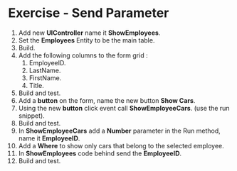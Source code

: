 ﻿# Exercise - Send Parameter 

1. Add new **UIController** name it **ShowEmployees**.
2. Set the **Employees** Entity to be the main table.
3. Build.
4. Add the following columns to the form grid :  
   1. EmployeeID.
   1. LastName.
   1. FirstName.
   1. Title. 
5. Build and test.
6. Add a **button** on the form, name the new button **Show Cars**.
7. Using the new **button** click event call **ShowEmployeeCars**. (use the run snippet).
8. Build and test.
9. In **ShowEmployeeCars** add a **Number** parameter in the Run method, name it **EmployeeID**. 
10. Add a **Where** to show only cars that belong to the selected employee.
11. In **ShowEmployees** code behind send the **EmployeeID**.
12. Build and test.
